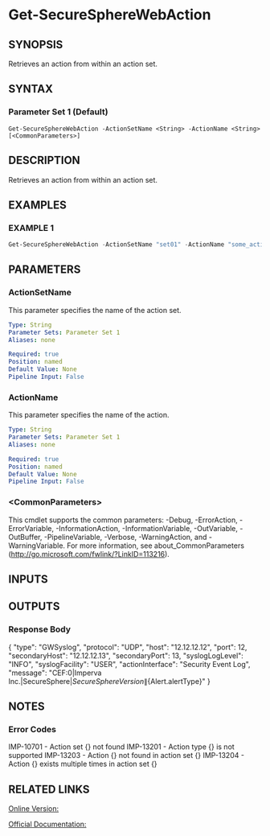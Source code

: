 ﻿# Get-SecureSphereWebAction

## SYNOPSIS
Retrieves an action from within an action set.

## SYNTAX

### Parameter Set 1 (Default)
```
Get-SecureSphereWebAction -ActionSetName <String> -ActionName <String> [<CommonParameters>]
```

## DESCRIPTION
Retrieves an action from within an action set.

## EXAMPLES

### EXAMPLE 1

```powershell
Get-SecureSphereWebAction -ActionSetName "set01" -ActionName "some_action"
```

## PARAMETERS

### ActionSetName
This parameter specifies the name of the action set.

```yaml
Type: String
Parameter Sets: Parameter Set 1
Aliases: none

Required: true
Position: named
Default Value: None
Pipeline Input: False
```

### ActionName
This parameter specifies the name of the action.

```yaml
Type: String
Parameter Sets: Parameter Set 1
Aliases: none

Required: true
Position: named
Default Value: None
Pipeline Input: False
```

### \<CommonParameters\>
This cmdlet supports the common parameters: -Debug, -ErrorAction, -ErrorVariable, -InformationAction, -InformationVariable, -OutVariable, -OutBuffer, -PipelineVariable, -Verbose, -WarningAction, and -WarningVariable. For more information, see about_CommonParameters (http://go.microsoft.com/fwlink/?LinkID=113216).

## INPUTS

## OUTPUTS

### Response Body
{
"type": "GWSyslog",
"protocol": "UDP",
"host": "12.12.12.12",
"port": 12,
"secondaryHost": "12.12.12.13",
"secondaryPort": 13,
"syslogLogLevel": "INFO",
"syslogFacility": "USER",
"actionInterface": "Security Event Log",
"message": "CEF:0\|Imperva Inc.\|SecureSphere\|${SecureSphereVersion}\|${Alert.alertType}"
}

## NOTES

### Error Codes
IMP-10701 - Action set {} not found
IMP-13201 - Action type {} is not supported
IMP-13203 - Action {} not found in action set {}
IMP-13204 - Action {} exists multiple times in action set {}

## RELATED LINKS

[Online Version:](https://github.com/akshinmustafayev/Documentation/MD)

[Official Documentation:](https://docs.imperva.com/bundle/v13.6-api-reference-guide/page/61838.htm)



